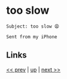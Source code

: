 # too slow

    Subject: too slow 😩

    Sent from my iPhone

## Links

[<< prev](../2019/2019-10-11.md) | [up](../) | [next >> ](2020-02-15.md)

